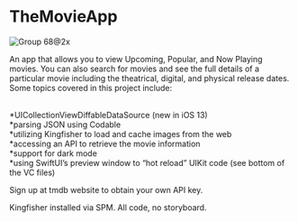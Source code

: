 # TheMovieApp

![Group 68@2x](https://user-images.githubusercontent.com/25728996/89601305-d2cb0280-d829-11ea-95e1-f385a3d5d171.png)


An app that allows you to view Upcoming, Popular, and Now Playing movies.  You can also search for movies and see the full details of a particular movie including the theatrical, digital, and physical release dates. 
Some topics covered in this project include:
<p>
<br>*UICollectionViewDiffableDataSource (new in iOS 13)
<br>*parsing JSON using Codable
<br>*utilizing Kingfisher to load and cache images from the web
<br>*accessing an API to retrieve the movie information
<br>*support for dark mode
<br>*using SwiftUI’s preview window to “hot reload” UIKit code (see bottom of the VC files) </p>

<p>Sign up at tmdb website to obtain your own API key.</p>

Kingfisher installed via SPM.  All code, no storyboard.
